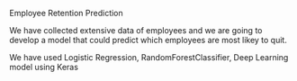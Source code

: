 Employee Retention Prediction

We have collected extensive data of employees and we are going to develop a model that could predict which employees are most likey to quit.

We have used Logistic Regression, RandomForestClassifier, Deep Learning model using Keras
